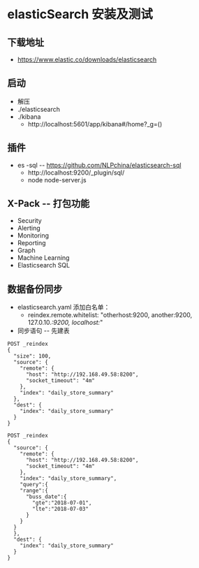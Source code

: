 # elasticSearch 安装及测试
##  下载地址
*   https://www.elastic.co/downloads/elasticsearch

##  启动
*   解压
*   ./elasticsearch
*   ./kibana
    -   http://localhost:5601/app/kibana#/home?_g=()

##  插件
*   es -sql -- https://github.com/NLPchina/elasticsearch-sql
    -   http://localhost:9200/_plugin/sql/
    -   node node-server.js 

##  X-Pack -- 打包功能
*   Security
*   Alerting
*   Monitoring
*   Reporting
*   Graph
*   Machine Learning
*   Elasticsearch SQL

## 数据备份同步
*   elasticsearch.yaml 添加白名单：
    -   reindex.remote.whitelist: "otherhost:9200, another:9200, 127.0.10.*:9200, localhost:*"
*   同步语句 -- 先建表
```
POST _reindex
{
  "size": 100,
  "source": {
    "remote": {
      "host": "http://192.168.49.58:8200",
      "socket_timeout": "4m"
    },
    "index": "daily_store_summary"
  },
  "dest": {
    "index": "daily_store_summary"
  }
}

POST _reindex
{
  "source": {
    "remote": {
      "host": "http://192.168.49.58:8200",
      "socket_timeout": "4m"
    },
    "index": "daily_store_summary",
    "query":{
    "range":{
      "buss_date":{
        "gte":"2018-07-01",
        "lte":"2018-07-03"
      }
    }
  }
  },
  "dest": {
    "index": "daily_store_summary"
  }
}


``` 
